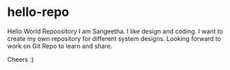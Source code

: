 # hello-repo
Hello World Repoository
I am Sangeetha. I like design and coding. I want to create my own repository for different system designs. Looking forward to work on Git Repo to learn and share. 

Cheers :)
